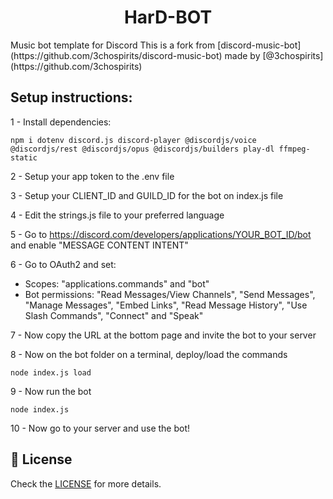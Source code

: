 <h1 align="center"> HarD-BOT </h1>
Music bot template for Discord
This is a fork from [discord-music-bot](https://github.com/3chospirits/discord-music-bot) made by [@3chospirits](https://github.com/3chospirits)


## Setup instructions:
1 - Install dependencies:
```
npm i dotenv discord.js discord-player @discordjs/voice @discordjs/rest @discordjs/opus @discordjs/builders play-dl ffmpeg-static
```

2 - Setup your app token to the .env file

3 - Setup your CLIENT_ID and GUILD_ID for the bot on index.js file

4 - Edit the strings.js file to your preferred language

5 - Go to https://discord.com/developers/applications/YOUR_BOT_ID/bot and enable "MESSAGE CONTENT INTENT"

6 - Go to OAuth2 and set:
  - Scopes: "applications.commands" and "bot"
  - Bot permissions: "Read Messages/View Channels", "Send Messages", "Manage Messages", "Embed Links", "Read Message History", "Use Slash Commands", "Connect" and "Speak"

7 - Now copy the URL at the bottom page and invite the bot to your server

8 - Now on the bot folder on a terminal, deploy/load the commands
```
node index.js load
```

9 - Now run the bot
```
node index.js
```

10 - Now go to your server and use the bot!

## 📝 License

Check the [LICENSE](LICENSE.md) for more details.

